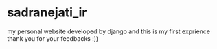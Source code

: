 # sadranejati_ir
my personal website developed by django 
and this is my first exprience 
thank you for your feedbacks :))

